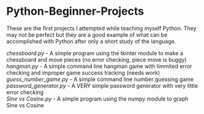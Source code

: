 # Python-Beginner-Projects
These are the first projects I attempted while teaching myself Python.  They may not be perfect but they are a good example of what can be accomplished with Python after only a short study of the language.

_chessboard.py_ - A simple program using the tkinter module to make a chessboard and move pieces (no error checking, piece move is buggy)  <br />
_hangman.py_ - A simple command line hangman game with limmited error checking and improper game success tracking (needs work) <br />
_guess_number_game.py_ - A simple command line number guessing game  <br />
_password_generator.py_ - A VERY simple password generator with very little error checking  <br />
_Sine vs Cosine.py_ - A simple program using the numpy module to graph Sine vs Cosine  <br />
